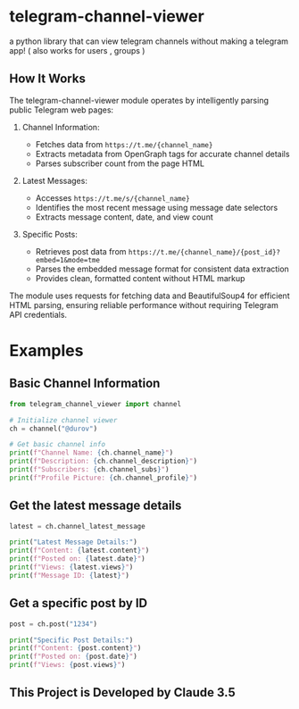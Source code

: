 # telegram-channel-viewer
a python library that can view telegram channels without making a telegram app! ( also works for users , groups )

## How It Works

The telegram-channel-viewer module operates by intelligently parsing public Telegram web pages:

1. Channel Information:
   - Fetches data from `https://t.me/{channel_name}`
   - Extracts metadata from OpenGraph tags for accurate channel details
   - Parses subscriber count from the page HTML

2. Latest Messages:
   - Accesses `https://t.me/s/{channel_name}`
   - Identifies the most recent message using message date selectors
   - Extracts message content, date, and view count

3. Specific Posts:
   - Retrieves post data from `https://t.me/{channel_name}/{post_id}?embed=1&mode=tme`
   - Parses the embedded message format for consistent data extraction
   - Provides clean, formatted content without HTML markup

The module uses requests for fetching data and BeautifulSoup4 for efficient HTML parsing, ensuring reliable performance without requiring Telegram API credentials.

# Examples

## Basic Channel Information
```python
from telegram_channel_viewer import channel

# Initialize channel viewer
ch = channel("@durov")

# Get basic channel info
print(f"Channel Name: {ch.channel_name}")
print(f"Description: {ch.channel_description}")
print(f"Subscribers: {ch.channel_subs}")
print(f"Profile Picture: {ch.channel_profile}")

```

## Get the latest message details
```python
latest = ch.channel_latest_message

print("Latest Message Details:")
print(f"Content: {latest.content}")
print(f"Posted on: {latest.date}")
print(f"Views: {latest.views}")
print(f"Message ID: {latest}")
```

## Get a specific post by ID
```python
post = ch.post("1234")

print("Specific Post Details:")
print(f"Content: {post.content}")
print(f"Posted on: {post.date}")
print(f"Views: {post.views}")
```
## This Project is Developed by Claude 3.5

